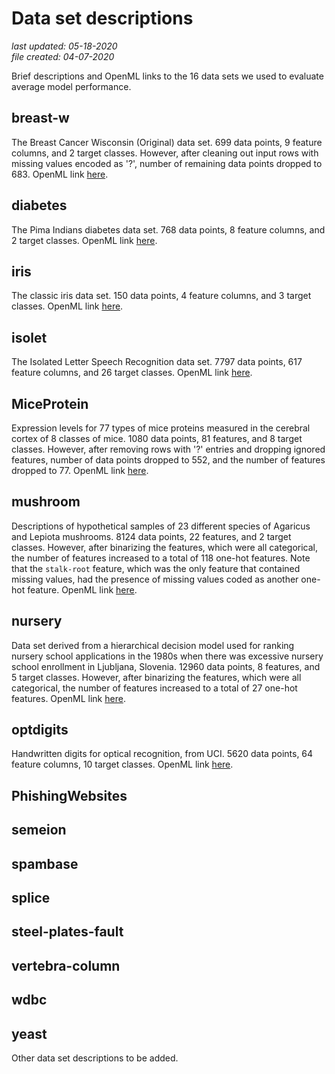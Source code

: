 # Data set descriptions

_last updated: 05-18-2020_  
_file created: 04-07-2020_

Brief descriptions and OpenML links to the 16 data sets we used to evaluate average model performance.

## breast-w

The Breast Cancer Wisconsin (Original) data set. 699 data points, 9 feature columns, and 2 target classes. However, after cleaning out input rows with missing values encoded as '?', number of remaining data points dropped to 683. OpenML link [here](https://www.openml.org/d/15).

## diabetes

The Pima Indians diabetes data set. 768 data points, 8 feature columns, and 2 target classes. OpenML link [here](https://www.openml.org/d/37).

## iris

The classic iris data set. 150 data points, 4 feature columns, and 3 target classes. OpenML link [here](https://www.openml.org/d/61).

## isolet

The Isolated Letter Speech Recognition data set. 7797 data points, 617 feature columns, and 26 target classes. OpenML link [here](https://www.openml.org/d/300).

## MiceProtein

Expression levels for 77 types of mice proteins measured in the cerebral cortex of 8 classes of mice. 1080 data points, 81 features, and 8 target classes. However, after removing rows with '?' entries and dropping ignored features, number of data points dropped to 552, and the number of features dropped to 77. OpenML link [here](https://www.openml.org/d/40966). 

## mushroom

Descriptions of hypothetical samples of 23 different species of Agaricus and Lepiota mushrooms. 8124 data points, 22 features, and 2 target classes. However, after binarizing the features, which were all categorical, the number of features increased to a total of 118 one-hot features. Note that the `stalk-root` feature, which was the only feature that contained missing values, had the presence of missing values coded as another one-hot feature. OpenML link [here](https://www.openml.org/d/24).

## nursery

Data set derived from a hierarchical decision model used for ranking nursery school applications in the 1980s when there was excessive nursery school enrollment in Ljubljana, Slovenia. 12960 data points, 8 features, and 5 target classes. However, after binarizing the features, which were all categorical, the number of features increased to a total of 27 one-hot features. OpenML link [here](https://www.openml.org/d/26).

## optdigits

Handwritten digits for optical recognition, from UCI. 5620 data points, 64 feature columns, 10 target classes. OpenML link [here](https://www.openml.org/d/28).

## PhishingWebsites

## semeion

## spambase

## splice

## steel-plates-fault

## vertebra-column

## wdbc

## yeast

Other data set descriptions to be added.

